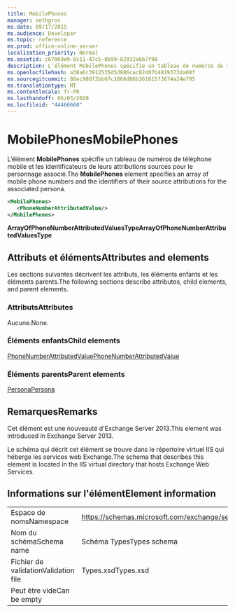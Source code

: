 ```yaml
---
title: MobilePhones
manager: sethgros
ms.date: 09/17/2015
ms.audience: Developer
ms.topic: reference
ms.prod: office-online-server
localization_priority: Normal
ms.assetid: c67069e9-0c11-47c5-8b99-82932a6b7f98
description: L’élément MobilePhones spécifie un tableau de numéros de téléphone mobile et les identificateurs de leurs attributions sources pour le personnage associé.
ms.openlocfilehash: a38a6c3912535d5d886cac82407b4819373da00f
ms.sourcegitcommit: 88ec988f2bb67c1866d06b361615f3674a24e795
ms.translationtype: MT
ms.contentlocale: fr-FR
ms.lasthandoff: 06/03/2020
ms.locfileid: "44466660"
---
```

# <a name="mobilephones"></a><span data-ttu-id="efe0b-103">MobilePhones</span><span class="sxs-lookup"><span data-stu-id="efe0b-103">MobilePhones</span></span>

<span data-ttu-id="efe0b-104">L’élément **MobilePhones** spécifie un tableau de numéros de téléphone mobile et les identificateurs de leurs attributions sources pour le personnage associé.</span><span class="sxs-lookup"><span data-stu-id="efe0b-104">The **MobilePhones** element specifies an array of mobile phone numbers and the identifiers of their source attributions for the associated persona.</span></span> 
  
```XML
<MobilePhones>
   <PhoneNumberAttributedValue/>
</MobilePhones>
```

 <span data-ttu-id="efe0b-105">**ArrayOfPhoneNumberAttributedValuesType**</span><span class="sxs-lookup"><span data-stu-id="efe0b-105">**ArrayOfPhoneNumberAttributedValuesType**</span></span>
## <a name="attributes-and-elements"></a><span data-ttu-id="efe0b-106">Attributs et éléments</span><span class="sxs-lookup"><span data-stu-id="efe0b-106">Attributes and elements</span></span>

<span data-ttu-id="efe0b-107">Les sections suivantes décrivent les attributs, les éléments enfants et les éléments parents.</span><span class="sxs-lookup"><span data-stu-id="efe0b-107">The following sections describe attributes, child elements, and parent elements.</span></span>
  
### <a name="attributes"></a><span data-ttu-id="efe0b-108">Attributs</span><span class="sxs-lookup"><span data-stu-id="efe0b-108">Attributes</span></span>

<span data-ttu-id="efe0b-109">Aucune.</span><span class="sxs-lookup"><span data-stu-id="efe0b-109">None.</span></span>
  
### <a name="child-elements"></a><span data-ttu-id="efe0b-110">Éléments enfants</span><span class="sxs-lookup"><span data-stu-id="efe0b-110">Child elements</span></span>

[<span data-ttu-id="efe0b-111">PhoneNumberAttributedValue</span><span class="sxs-lookup"><span data-stu-id="efe0b-111">PhoneNumberAttributedValue</span></span>](phonenumberattributedvalue.md)
  
### <a name="parent-elements"></a><span data-ttu-id="efe0b-112">Éléments parents</span><span class="sxs-lookup"><span data-stu-id="efe0b-112">Parent elements</span></span>

[<span data-ttu-id="efe0b-113">Persona</span><span class="sxs-lookup"><span data-stu-id="efe0b-113">Persona</span></span>](persona.md)
  
## <a name="remarks"></a><span data-ttu-id="efe0b-114">Remarques</span><span class="sxs-lookup"><span data-stu-id="efe0b-114">Remarks</span></span>

<span data-ttu-id="efe0b-115">Cet élément est une nouveauté d'Exchange Server 2013.</span><span class="sxs-lookup"><span data-stu-id="efe0b-115">This element was introduced in Exchange Server 2013.</span></span>
  
<span data-ttu-id="efe0b-116">Le schéma qui décrit cet élément se trouve dans le répertoire virtuel IIS qui héberge les services web Exchange.</span><span class="sxs-lookup"><span data-stu-id="efe0b-116">The schema that describes this element is located in the IIS virtual directory that hosts Exchange Web Services.</span></span>
  
## <a name="element-information"></a><span data-ttu-id="efe0b-117">Informations sur l'élément</span><span class="sxs-lookup"><span data-stu-id="efe0b-117">Element information</span></span>

|||
|:-----|:-----|
|<span data-ttu-id="efe0b-118">Espace de noms</span><span class="sxs-lookup"><span data-stu-id="efe0b-118">Namespace</span></span>  <br/> |https://schemas.microsoft.com/exchange/services/2006/types  <br/> |
|<span data-ttu-id="efe0b-119">Nom du schéma</span><span class="sxs-lookup"><span data-stu-id="efe0b-119">Schema name</span></span>  <br/> |<span data-ttu-id="efe0b-120">Schéma Types</span><span class="sxs-lookup"><span data-stu-id="efe0b-120">Types schema</span></span>  <br/> |
|<span data-ttu-id="efe0b-121">Fichier de validation</span><span class="sxs-lookup"><span data-stu-id="efe0b-121">Validation file</span></span>  <br/> |<span data-ttu-id="efe0b-122">Types.xsd</span><span class="sxs-lookup"><span data-stu-id="efe0b-122">Types.xsd</span></span>  <br/> |
|<span data-ttu-id="efe0b-123">Peut être vide</span><span class="sxs-lookup"><span data-stu-id="efe0b-123">Can be empty</span></span>  <br/> ||
   

